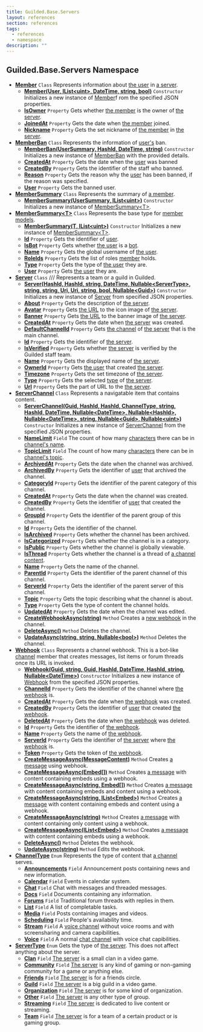 ```yaml
---
title: Guilded.Base.Servers
layout: references
section: references
tags:
  - references
  - namespace
description: ""
---
```


## Guilded.Base.Servers Namespace
- **[Member](Member 'Guilded.Base.Servers.Member')** `Class`
  Represents information about [the user](User 'Guilded.Base.Users.User') in [a server](Server 'Guilded.Base.Servers.Server').
  - **[Member(User, IList&lt;uint&gt;, DateTime, string, bool)](Member.Member(User,IList_uint_,DateTime,string,bool) 'Guilded.Base.Servers.Member.Member(Guilded.Base.Users.User, System.Collections.Generic.IList<uint>, System.DateTime, string, bool)')** `Constructor`
    Initializes a new instance of [Member](Member 'Guilded.Base.Servers.Member')f rom the specified JSON properties.
  - **[IsOwner](Member.IsOwner 'Guilded.Base.Servers.Member.IsOwner')** `Property`
    Gets whether [the member](Member 'Guilded.Base.Servers.Member') is the owner of [the server](Server 'Guilded.Base.Servers.Server').
  - **[JoinedAt](Member.JoinedAt 'Guilded.Base.Servers.Member.JoinedAt')** `Property`
    Gets the date when [the member](Member 'Guilded.Base.Servers.Member') joined.
  - **[Nickname](Member.Nickname 'Guilded.Base.Servers.Member.Nickname')** `Property`
    Gets the set nickname of [the member](Member 'Guilded.Base.Servers.Member') in [the server](Server 'Guilded.Base.Servers.Server').
- **[MemberBan](MemberBan 'Guilded.Base.Servers.MemberBan')** `Class`
  Represents the information of [user's](MemberBan.User 'Guilded.Base.Servers.MemberBan.User') ban.
  - **[MemberBan(UserSummary, HashId, DateTime, string)](MemberBan.MemberBan(UserSummary,HashId,DateTime,string) 'Guilded.Base.Servers.MemberBan.MemberBan(Guilded.Base.Users.UserSummary, Guilded.Base.HashId, System.DateTime, string)')** `Constructor`
    Initializes a new instance of [MemberBan](MemberBan 'Guilded.Base.Servers.MemberBan') with the provided details.
  - **[CreatedAt](MemberBan.CreatedAt 'Guilded.Base.Servers.MemberBan.CreatedAt')** `Property`
    Gets the date when the [user](MemberBan.User 'Guilded.Base.Servers.MemberBan.User') was banned
  - **[CreatedBy](MemberBan.CreatedBy 'Guilded.Base.Servers.MemberBan.CreatedBy')** `Property`
    Gets the identifier of the staff who banned.
  - **[Reason](MemberBan.Reason 'Guilded.Base.Servers.MemberBan.Reason')** `Property`
    Gets the reason why the [user](MemberBan.User 'Guilded.Base.Servers.MemberBan.User') has been banned, if the reason was specified.
  - **[User](MemberBan.User 'Guilded.Base.Servers.MemberBan.User')** `Property`
    Gets the banned user.
- **[MemberSummary](MemberSummary 'Guilded.Base.Servers.MemberSummary')** `Class`
  Represents the summary of [a member](Member 'Guilded.Base.Servers.Member').
  - **[MemberSummary(UserSummary, IList&lt;uint&gt;)](MemberSummary.MemberSummary(UserSummary,IList_uint_) 'Guilded.Base.Servers.MemberSummary.MemberSummary(Guilded.Base.Users.UserSummary, System.Collections.Generic.IList<uint>)')** `Constructor`
    Initializes a new instance of [MemberSummary&lt;T&gt;](MemberSummary_T_ 'Guilded.Base.Servers.MemberSummary<T>').
- **[MemberSummary&lt;T&gt;](MemberSummary_T_ 'Guilded.Base.Servers.MemberSummary<T>')** `Class`
  Represents the base type for [member models](Member 'Guilded.Base.Servers.Member').
  - **[MemberSummary(T, IList&lt;uint&gt;)](MemberSummary_T_.MemberSummary(T,IList_uint_) 'Guilded.Base.Servers.MemberSummary<T>.MemberSummary(T, System.Collections.Generic.IList<uint>)')** `Constructor`
    Initializes a new instance of [MemberSummary&lt;T&gt;](MemberSummary_T_ 'Guilded.Base.Servers.MemberSummary<T>').
  - **[Id](MemberSummary_T_.Id 'Guilded.Base.Servers.MemberSummary<T>.Id')** `Property`
    Gets the identifier of [user](User 'Guilded.Base.Users.User').
  - **[IsBot](MemberSummary_T_.IsBot 'Guilded.Base.Servers.MemberSummary<T>.IsBot')** `Property`
    Gets whether [the user](User 'Guilded.Base.Users.User') is a [bot](UserType#Guilded.Base.Users.UserType.Bot 'Guilded.Base.Users.UserType.Bot').
  - **[Name](MemberSummary_T_.Name 'Guilded.Base.Servers.MemberSummary<T>.Name')** `Property`
    Gets the global username of [the user](User 'Guilded.Base.Users.User').
  - **[RoleIds](MemberSummary_T_.RoleIds 'Guilded.Base.Servers.MemberSummary<T>.RoleIds')** `Property`
    Gets the list of roles [member](Member 'Guilded.Base.Servers.Member') holds.
  - **[Type](MemberSummary_T_.Type 'Guilded.Base.Servers.MemberSummary<T>.Type')** `Property`
    Gets the type of [the user](User 'Guilded.Base.Users.User') they are.
  - **[User](MemberSummary_T_.User 'Guilded.Base.Servers.MemberSummary<T>.User')** `Property`
    Gets [the user](User 'Guilded.Base.Users.User') they are.
- **[Server](Server 'Guilded.Base.Servers.Server')** `Class`
  /// Represents a team or a guild in Guilded.
  - **[Server(HashId, HashId, string, DateTime, Nullable&lt;ServerType&gt;, string, string, Uri, Uri, string, bool, Nullable&lt;Guid&gt;)](Server.Server(HashId,HashId,string,DateTime,Nullable_ServerType_,string,string,Uri,Uri,string,bool,Nullable_Guid_) 'Guilded.Base.Servers.Server.Server(Guilded.Base.HashId, Guilded.Base.HashId, string, System.DateTime, System.Nullable<Guilded.Base.Servers.ServerType>, string, string, Uri, Uri, string, bool, System.Nullable<Guid>)')** `Constructor`
    Initializes a new instance of [Server](Server 'Guilded.Base.Servers.Server') from specified JSON properties.
  - **[About](Server.About 'Guilded.Base.Servers.Server.About')** `Property`
    Gets the description of [the server](Server 'Guilded.Base.Servers.Server').
  - **[Avatar](Server.Avatar 'Guilded.Base.Servers.Server.Avatar')** `Property`
    Gets [the URL](https://docs.microsoft.com/en-us/dotnet/api/System.Uri 'System.Uri') to the icon image of [the server](Server 'Guilded.Base.Servers.Server').
  - **[Banner](Server.Banner 'Guilded.Base.Servers.Server.Banner')** `Property`
    Gets [the URL](https://docs.microsoft.com/en-us/dotnet/api/System.Uri 'System.Uri') to the banner image of [the server](Server 'Guilded.Base.Servers.Server').
  - **[CreatedAt](Server.CreatedAt 'Guilded.Base.Servers.Server.CreatedAt')** `Property`
    Gets the date when [the server](Server 'Guilded.Base.Servers.Server') was created.
  - **[DefaultChannelId](Server.DefaultChannelId 'Guilded.Base.Servers.Server.DefaultChannelId')** `Property`
    Gets [the channel](ServerChannel 'Guilded.Base.Servers.ServerChannel') of [the server](Server 'Guilded.Base.Servers.Server') that is the main channel.
  - **[Id](Server.Id 'Guilded.Base.Servers.Server.Id')** `Property`
    Gets the identifier of [the server](Server 'Guilded.Base.Servers.Server').
  - **[IsVerified](Server.IsVerified 'Guilded.Base.Servers.Server.IsVerified')** `Property`
    Gets whether [the server](Server 'Guilded.Base.Servers.Server') is verified by the Guilded staff team.
  - **[Name](Server.Name 'Guilded.Base.Servers.Server.Name')** `Property`
    Gets the displayed name of [the server](Server 'Guilded.Base.Servers.Server').
  - **[OwnerId](Server.OwnerId 'Guilded.Base.Servers.Server.OwnerId')** `Property`
    Gets [the user](User 'Guilded.Base.Users.User') that created [the server](Server 'Guilded.Base.Servers.Server').
  - **[Timezone](Server.Timezone 'Guilded.Base.Servers.Server.Timezone')** `Property`
    Gets the set timezone of [the server](Server 'Guilded.Base.Servers.Server').
  - **[Type](Server.Type 'Guilded.Base.Servers.Server.Type')** `Property`
    Gets the selected [type](ServerType 'Guilded.Base.Servers.ServerType') of [the server](Server 'Guilded.Base.Servers.Server').
  - **[Url](Server.Url 'Guilded.Base.Servers.Server.Url')** `Property`
    Gets the part of URL to the [the server](Server 'Guilded.Base.Servers.Server').
- **[ServerChannel](ServerChannel 'Guilded.Base.Servers.ServerChannel')** `Class`
  Represents a navigatable item that contains content.
  - **[ServerChannel(Guid, HashId, HashId, ChannelType, string, HashId, DateTime, Nullable&lt;DateTime&gt;, Nullable&lt;HashId&gt;, Nullable&lt;DateTime&gt;, string, Nullable&lt;Guid&gt;, Nullable&lt;uint&gt;)](ServerChannel.ServerChannel(Guid,HashId,HashId,ChannelType,string,HashId,DateTime,Nullable_DateTime_,Nullable_HashId_,Nullable_DateTime_,string,Nullable_Guid_,Nullable_uint_) 'Guilded.Base.Servers.ServerChannel.ServerChannel(Guid, Guilded.Base.HashId, Guilded.Base.HashId, Guilded.Base.Servers.ChannelType, string, Guilded.Base.HashId, System.DateTime, System.Nullable<System.DateTime>, System.Nullable<Guilded.Base.HashId>, System.Nullable<System.DateTime>, string, System.Nullable<Guid>, System.Nullable<uint>)')** `Constructor`
    Initializes a new instance of [ServerChannel](ServerChannel 'Guilded.Base.Servers.ServerChannel') from the specified JSON properties.
  - **[NameLimit](ServerChannel.NameLimit 'Guilded.Base.Servers.ServerChannel.NameLimit')** `Field`
    The count of how many [characters](https://docs.microsoft.com/en-us/dotnet/api/System.Char 'System.Char') there can be in [channel's name](ServerChannel.Name 'Guilded.Base.Servers.ServerChannel.Name').
  - **[TopicLimit](ServerChannel.TopicLimit 'Guilded.Base.Servers.ServerChannel.TopicLimit')** `Field`
    The count of how many [characters](https://docs.microsoft.com/en-us/dotnet/api/System.Char 'System.Char') there can be in [channel's topic](ServerChannel.Topic 'Guilded.Base.Servers.ServerChannel.Topic').
  - **[ArchivedAt](ServerChannel.ArchivedAt 'Guilded.Base.Servers.ServerChannel.ArchivedAt')** `Property`
    Gets the date when the channel was archived.
  - **[ArchivedBy](ServerChannel.ArchivedBy 'Guilded.Base.Servers.ServerChannel.ArchivedBy')** `Property`
    Gets the identifier of [user](User 'Guilded.Base.Users.User') that archived the channel.
  - **[CategoryId](ServerChannel.CategoryId 'Guilded.Base.Servers.ServerChannel.CategoryId')** `Property`
    Gets the identifier of the parent category of this channel.
  - **[CreatedAt](ServerChannel.CreatedAt 'Guilded.Base.Servers.ServerChannel.CreatedAt')** `Property`
    Gets the date when the channel was created.
  - **[CreatedBy](ServerChannel.CreatedBy 'Guilded.Base.Servers.ServerChannel.CreatedBy')** `Property`
    Gets the identifier of [user](User 'Guilded.Base.Users.User') that created the channel.
  - **[GroupId](ServerChannel.GroupId 'Guilded.Base.Servers.ServerChannel.GroupId')** `Property`
    Gets the identifier of the parent group of this channel.
  - **[Id](ServerChannel.Id 'Guilded.Base.Servers.ServerChannel.Id')** `Property`
    Gets the identifier of the channel.
  - **[IsArchived](ServerChannel.IsArchived 'Guilded.Base.Servers.ServerChannel.IsArchived')** `Property`
    Gets whether the channel has been archived.
  - **[IsCategorized](ServerChannel.IsCategorized 'Guilded.Base.Servers.ServerChannel.IsCategorized')** `Property`
    Gets whether the channel is in a category.
  - **[IsPublic](ServerChannel.IsPublic 'Guilded.Base.Servers.ServerChannel.IsPublic')** `Property`
    Gets whether the channel is globally viewable.
  - **[IsThread](ServerChannel.IsThread 'Guilded.Base.Servers.ServerChannel.IsThread')** `Property`
    Gets whether the channel is a thread of [a channel content](ChannelContent_TId,TServer_ 'Guilded.Base.Content.ChannelContent<TId,TServer>').
  - **[Name](ServerChannel.Name 'Guilded.Base.Servers.ServerChannel.Name')** `Property`
    Gets the name of the channel.
  - **[ParentId](ServerChannel.ParentId 'Guilded.Base.Servers.ServerChannel.ParentId')** `Property`
    Gets the identifier of the parent channel of this channel.
  - **[ServerId](ServerChannel.ServerId 'Guilded.Base.Servers.ServerChannel.ServerId')** `Property`
    Gets the identifier of the parent server of this channel.
  - **[Topic](ServerChannel.Topic 'Guilded.Base.Servers.ServerChannel.Topic')** `Property`
    Gets the topic describing what the channel is about.
  - **[Type](ServerChannel.Type 'Guilded.Base.Servers.ServerChannel.Type')** `Property`
    Gets the type of content the channel holds.
  - **[UpdatedAt](ServerChannel.UpdatedAt 'Guilded.Base.Servers.ServerChannel.UpdatedAt')** `Property`
    Gets the date when the channel was edited.
  - **[CreateWebhookAsync(string)](ServerChannel.CreateWebhookAsync(string) 'Guilded.Base.Servers.ServerChannel.CreateWebhookAsync(string)')** `Method`
    Creates a [new webhook](Webhook 'Guilded.Base.Servers.Webhook') in the channel.
  - **[DeleteAsync()](ServerChannel.DeleteAsync() 'Guilded.Base.Servers.ServerChannel.DeleteAsync()')** `Method`
    Deletes the channel.
  - **[UpdateAsync(string, string, Nullable&lt;bool&gt;)](ServerChannel.UpdateAsync(string,string,Nullable_bool_) 'Guilded.Base.Servers.ServerChannel.UpdateAsync(string, string, System.Nullable<bool>)')** `Method`
    Deletes the channel.
- **[Webhook](Webhook 'Guilded.Base.Servers.Webhook')** `Class`
  Represents a channel webhook. This is a bot-like [channel](ServerChannel 'Guilded.Base.Servers.ServerChannel') member that creates messages, list items or forum threads once its URL is invoked.
  - **[Webhook(Guid, string, Guid, HashId, DateTime, HashId, string, Nullable&lt;DateTime&gt;)](Webhook.Webhook(Guid,string,Guid,HashId,DateTime,HashId,string,Nullable_DateTime_) 'Guilded.Base.Servers.Webhook.Webhook(Guid, string, Guid, Guilded.Base.HashId, System.DateTime, Guilded.Base.HashId, string, System.Nullable<System.DateTime>)')** `Constructor`
    Initializes a new instance of [Webhook](Webhook 'Guilded.Base.Servers.Webhook') from the specified JSON properties.
  - **[ChannelId](Webhook.ChannelId 'Guilded.Base.Servers.Webhook.ChannelId')** `Property`
    Gets the identifier of the channel where [the webhook](Webhook 'Guilded.Base.Servers.Webhook') is.
  - **[CreatedAt](Webhook.CreatedAt 'Guilded.Base.Servers.Webhook.CreatedAt')** `Property`
    Gets the date when [the webhook](Webhook 'Guilded.Base.Servers.Webhook') was created.
  - **[CreatedBy](Webhook.CreatedBy 'Guilded.Base.Servers.Webhook.CreatedBy')** `Property`
    Gets the identifier of [user](User 'Guilded.Base.Users.User') that created [the webhook](Webhook 'Guilded.Base.Servers.Webhook').
  - **[DeletedAt](Webhook.DeletedAt 'Guilded.Base.Servers.Webhook.DeletedAt')** `Property`
    Gets the date when [the webhook](Webhook 'Guilded.Base.Servers.Webhook') was deleted.
  - **[Id](Webhook.Id 'Guilded.Base.Servers.Webhook.Id')** `Property`
    Gets the identifier of [the webhook](Webhook 'Guilded.Base.Servers.Webhook').
  - **[Name](Webhook.Name 'Guilded.Base.Servers.Webhook.Name')** `Property`
    Gets the name of [the webhook](Webhook 'Guilded.Base.Servers.Webhook').
  - **[ServerId](Webhook.ServerId 'Guilded.Base.Servers.Webhook.ServerId')** `Property`
    Gets the identifier of [the server](Server 'Guilded.Base.Servers.Server') where [the webhook](Webhook 'Guilded.Base.Servers.Webhook') is.
  - **[Token](Webhook.Token 'Guilded.Base.Servers.Webhook.Token')** `Property`
    Gets the token of [the webhook](Webhook 'Guilded.Base.Servers.Webhook').
  - **[CreateMessageAsync(MessageContent)](Webhook.CreateMessageAsync(MessageContent) 'Guilded.Base.Servers.Webhook.CreateMessageAsync(Guilded.Base.Content.MessageContent)')** `Method`
    Creates [a message](Message 'Guilded.Base.Content.Message') using webhook.
  - **[CreateMessageAsync(Embed[])](Webhook.CreateMessageAsync(Embed[]) 'Guilded.Base.Servers.Webhook.CreateMessageAsync(Guilded.Base.Embeds.Embed[])')** `Method`
    Creates [a message](Message 'Guilded.Base.Content.Message') with content containing embeds using a webhook.
  - **[CreateMessageAsync(string, Embed[])](Webhook.CreateMessageAsync(string,Embed[]) 'Guilded.Base.Servers.Webhook.CreateMessageAsync(string, Guilded.Base.Embeds.Embed[])')** `Method`
    Creates [a message](Message 'Guilded.Base.Content.Message') with content containing embeds and content using a webhook.
  - **[CreateMessageAsync(string, IList&lt;Embed&gt;)](Webhook.CreateMessageAsync(string,IList_Embed_) 'Guilded.Base.Servers.Webhook.CreateMessageAsync(string, System.Collections.Generic.IList<Guilded.Base.Embeds.Embed>)')** `Method`
    Creates [a message](Message 'Guilded.Base.Content.Message') with content containing embeds and content using a webhook.
  - **[CreateMessageAsync(string)](Webhook.CreateMessageAsync(string) 'Guilded.Base.Servers.Webhook.CreateMessageAsync(string)')** `Method`
    Creates [a message](Message 'Guilded.Base.Content.Message') with content containing only content using a webhook.
  - **[CreateMessageAsync(IList&lt;Embed&gt;)](Webhook.CreateMessageAsync(IList_Embed_) 'Guilded.Base.Servers.Webhook.CreateMessageAsync(System.Collections.Generic.IList<Guilded.Base.Embeds.Embed>)')** `Method`
    Creates [a message](Message 'Guilded.Base.Content.Message') with content containing embeds using a webhook.
  - **[DeleteAsync()](Webhook.DeleteAsync() 'Guilded.Base.Servers.Webhook.DeleteAsync()')** `Method`
    Deletes the webhook.
  - **[UpdateAsync(string)](Webhook.UpdateAsync(string) 'Guilded.Base.Servers.Webhook.UpdateAsync(string)')** `Method`
    Edits the webhook.
- **[ChannelType](ChannelType 'Guilded.Base.Servers.ChannelType')** `Enum`
  Represents the type of content that [a channel](ServerChannel 'Guilded.Base.Servers.ServerChannel') serves.
  - **[Announcements](ChannelType#Guilded.Base.Servers.ChannelType.Announcements 'Guilded.Base.Servers.ChannelType.Announcements')** `Field`
    Announcement posts containing news and new information.
  - **[Calendar](ChannelType#Guilded.Base.Servers.ChannelType.Calendar 'Guilded.Base.Servers.ChannelType.Calendar')** `Field`
    Events in calendar system.
  - **[Chat](ChannelType#Guilded.Base.Servers.ChannelType.Chat 'Guilded.Base.Servers.ChannelType.Chat')** `Field`
    Chat with messages and threaded messages.
  - **[Docs](ChannelType#Guilded.Base.Servers.ChannelType.Docs 'Guilded.Base.Servers.ChannelType.Docs')** `Field`
    Documents containing any information.
  - **[Forums](ChannelType#Guilded.Base.Servers.ChannelType.Forums 'Guilded.Base.Servers.ChannelType.Forums')** `Field`
    Traditional forum threads with replies in them.
  - **[List](ChannelType#Guilded.Base.Servers.ChannelType.List 'Guilded.Base.Servers.ChannelType.List')** `Field`
    A list of completable tasks.
  - **[Media](ChannelType#Guilded.Base.Servers.ChannelType.Media 'Guilded.Base.Servers.ChannelType.Media')** `Field`
    Posts containing images and videos.
  - **[Scheduling](ChannelType#Guilded.Base.Servers.ChannelType.Scheduling 'Guilded.Base.Servers.ChannelType.Scheduling')** `Field`
    People's availability time.
  - **[Stream](ChannelType#Guilded.Base.Servers.ChannelType.Stream 'Guilded.Base.Servers.ChannelType.Stream')** `Field`
    A [voice channel](ChannelType#Guilded.Base.Servers.ChannelType.Voice 'Guilded.Base.Servers.ChannelType.Voice') without voice rooms and with screensharing and camera capibilities.
  - **[Voice](ChannelType#Guilded.Base.Servers.ChannelType.Voice 'Guilded.Base.Servers.ChannelType.Voice')** `Field`
    A normal [chat channel](ChannelType#Guilded.Base.Servers.ChannelType.Chat 'Guilded.Base.Servers.ChannelType.Chat') with voice chat capibilities.
- **[ServerType](ServerType 'Guilded.Base.Servers.ServerType')** `Enum`
  Gets the type of [the server](Server 'Guilded.Base.Servers.Server'). This does not affect anything about the server.
  - **[Clan](ServerType#Guilded.Base.Servers.ServerType.Clan 'Guilded.Base.Servers.ServerType.Clan')** `Field`
    [The server](Server 'Guilded.Base.Servers.Server') is a small clan in a video game.
  - **[Community](ServerType#Guilded.Base.Servers.ServerType.Community 'Guilded.Base.Servers.ServerType.Community')** `Field`
    [The server](Server 'Guilded.Base.Servers.Server') is any kind of gaming or non-gaming community for a game or anything else.
  - **[Friends](ServerType#Guilded.Base.Servers.ServerType.Friends 'Guilded.Base.Servers.ServerType.Friends')** `Field`
    [The server](Server 'Guilded.Base.Servers.Server') is for a friends circle.
  - **[Guild](ServerType#Guilded.Base.Servers.ServerType.Guild 'Guilded.Base.Servers.ServerType.Guild')** `Field`
    [The server](Server 'Guilded.Base.Servers.Server') is a big guild in a video game.
  - **[Organization](ServerType#Guilded.Base.Servers.ServerType.Organization 'Guilded.Base.Servers.ServerType.Organization')** `Field`
    [The server](Server 'Guilded.Base.Servers.Server') is for some kind of organization.
  - **[Other](ServerType#Guilded.Base.Servers.ServerType.Other 'Guilded.Base.Servers.ServerType.Other')** `Field`
    [The server](Server 'Guilded.Base.Servers.Server') is any other type of group.
  - **[Streaming](ServerType#Guilded.Base.Servers.ServerType.Streaming 'Guilded.Base.Servers.ServerType.Streaming')** `Field`
    [The server](Server 'Guilded.Base.Servers.Server') is dedicated to live content or streaming.
  - **[Team](ServerType#Guilded.Base.Servers.ServerType.Team 'Guilded.Base.Servers.ServerType.Team')** `Field`
    [The server](Server 'Guilded.Base.Servers.Server') is for a team of a certain product or is gaming group.